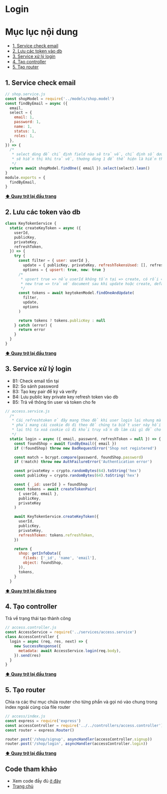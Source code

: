 # Login

# Mục lục nội dung

- [1. Service check email](#1-service-check-email)
- [2. Lưu các token vào db](#2-lưu-các-token-vào-db)
- [3. Service xử lý login](#3-service-xử-lý-login)
- [4. Tạo controller](#4-tạo-controller)
- [5. Tạo router](#5-tạo-router)

## 1. Service check email

```js
// shop.service.js
const shopModel = require('../models/shop.model')
const findByEmail = async ({
  email,
  select = {
    email: 1,
    password: 1,
    name: 1,
    status: 1,
    roles: 1,
  },
}) => {
  /*
   * select dùng để chỉ định field nào sẽ trả về, chỉ định số dương để thể hiện là những trường này
   * sẽ hiển thị khi trả về, thường dùng 1 để thể hiện là hiển thị, 0 để thể hiện là không hiển thị
   */
  return await shopModel.findOne({ email }).select(select).lean()
}
module.exports = {
  findByEmail,
}
```

**[⬆ Quay trở lại đầu trang](#mục-lục-nội-dung)**

## 2. Lưu các token vào db

```js
class KeyTokenService {
  static createKeyToken = async ({
    userId,
    publicKey,
    privateKey,
    refreshToken,
  }) => {
    try {
      const filter = { user: userId },
        update = { publicKey, privateKey, refreshTokensUsed: [], refreshToken },
        options = { upsert: true, new: true }
      /*
       * upsert true => nếu userId không tồn tại => create, có rồi => update
       * new true => trả về document sau khi update hoặc create, default là trả về document trước update
       */
      const tokens = await keytokenModel.findOneAndUpdate(
        filter,
        update,
        options
      )

      return tokens ? tokens.publicKey : null
    } catch (error) {
      return error
    }
  }
}
```

**[⬆ Quay trở lại đầu trang](#mục-lục-nội-dung)**

## 3. Service xử lý login

- B1: Check email tồn tại
- B2: So sánh password
- B3: Tạo key pair để ký và verify
- B4: Lưu public key private key refresh token vào db
- B5: Trả về thông tin user và token cho fe

```js
// access.service.js
  /*
   * Cái refreshtoken ở đây mang theo để khi user login lại nhung mà có cookie rồi thì bảo ae fe cũng
   * phải mang cái cookie đó đi theo để chúng ta biết user này hồi xưa dùng token này nè, muốn login
   * lại thì ta xoá cookie cũ đi khỏi truy vấn db làm cái gì để cho nó nhanh
   */
  static login = async ({ email, password, refreshToken = null }) => {
    const foundShop = await findByEmail({ email })
    if (!foundShop) throw new BadRequestError('Shop not registered')

    const match = bcrypt.compare(password, foundShop.password)
    if (!match) throw new AuthFailureError('Authentication error')

    const privateKey = crypto.randomBytes(64).toString('hex')
    const publicKey = crypto.randomBytes(64).toString('hex')

    const { _id: userId } = foundShop
    const tokens = await createTokenPair(
      { userId, email },
      publicKey,
      privateKey
    )

    await KeyTokenService.createKeyToken({
      userId,
      publicKey,
      privateKey,
      refreshToken: tokens.refreshToken,
    })

    return {
      shop: getInfoData({
        fileds: ['_id', 'name', 'email'],
        object: foundShop,
      }),
      tokens,
    }
  }
```

**[⬆ Quay trở lại đầu trang](#mục-lục-nội-dung)**

## 4. Tạo controller

Trả về trạng thái tạo thành công

```js
// access.controller.js
const AccessService = require('../services/access.service')
class AccessController {
  login = async (req, res, next) => {
    new SuccessResponse({
      metadata: await AccessService.login(req.body),
    }).send(res)
  }
}
```

**[⬆ Quay trở lại đầu trang](#mục-lục-nội-dung)**

## 5. Tạo router

Chia ra các thư mục chứa router cho từng phần và gọi nó vào chung trong index ngoài cùng của file router

```js
// access/index.js
const express = require('express')
const accessController = require('../../controllers/access.controller')
const router = express.Router()

router.post('/shop/signup', asyncHandler(accessController.signup))
router.post('/shop/login', asyncHandler(accessController.login))
```

**[⬆ Quay trở lại đầu trang](#mục-lục-nội-dung)**

## Code tham khảo

- Xem code đầy đủ [ở đây](https://github.com/thonghp/ecommerce-node-js/commit/33116f6e49734e64ae96a4196e6ec157be7651bd)
- [Trang chủ](../README.md)
